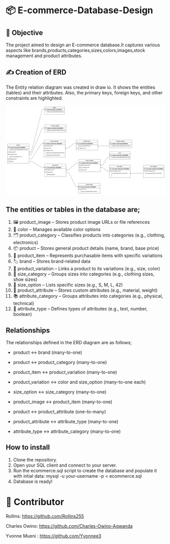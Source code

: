 # 📦 E-commerce-Database-Design

## 🎯 Objective

The project aimed to design an E-commerce database.It captures various aspects like brands,products,categories,sizes,colors,images,stock management and product attributes.

## ✍️ Creation of ERD

The Entity relation diagram was created in draw io. It shows the entities (tables) and their attributes. Also, the primary keys, foreign keys, and other constraints are highlighted.

![alt text](ecommerce.jpg)

## The entities or tables in the database are;

1. 🖼️ product_image – Stores product image URLs or file references
2. 🎨 color – Manages available color options
3. 🗂️ product_category – Classifies products into categories (e.g., clothing, electronics)
4. 📦 product – Stores general product details (name, brand, base price)
5. 🧾 product_item – Represents purchasable items with specific variations
6. 🏷️ brand – Stores brand-related data
7. 🔄 product_variation – Links a product to its variations (e.g., size, color)
8. 📏 size_category – Groups sizes into categories (e.g., clothing sizes, shoe sizes)
9. 📐 size_option – Lists specific sizes (e.g., S, M, L, 42)
10. 🧵 product_attribute – Stores custom attributes (e.g., material, weight)
11. 📚 attribute_category – Groups attributes into categories (e.g., physical, technical)
12. 🧪 attribute_type – Defines types of attributes (e.g., text, number, boolean)

## Relationships

The relationships defined in the ERD diagram are as follows;

- product ↔ brand (many-to-one)

- product ↔ product_category (many-to-one)

- product_item ↔ product_variation (many-to-one)

- product_variation ↔ color and size_option (many-to-one each)

- size_option ↔ size_category (many-to-one)

- product_image ↔ product_item (many-to-one)

- product ↔ product_attribute (one-to-many)

- product_attribute ↔ attribute_type (many-to-one)

- attribute_type ↔ attribute_category (many-to-one)

## How to install
1. Clone the repository.
2. Open your SQL client and connect to your server.
3. Run the ecommerce.sql script to create the database and populate it with intial data: mysql -u your-username -p < ecommerce.sql
4. Database is ready!



# 🤝 Contributor

Rollins: https://github.com/Rollins255

Charles Owino: https://github.com/Charles-Owino-Agwanda

Yvonne Mueni : https://github.com/Yvonnee3
